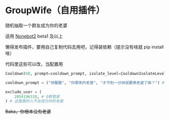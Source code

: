 # GroupWife（自用插件）
随机抽取一个群友成为你的老婆

适用 [Nonebot2](https://github.com/nonebot/nonebot2) beta1 及以上

懒得发布插件，要用自己复制代码去用吧，记得装依赖（提示没有啥就 pip install 啥）

代码里这些可以改，当配置用
```python
Cooldown(60, prompt=cooldown_prompt, isolate_level=CooldownIsolateLevel.GROUP_USER) # 60可以改成别的数字，表示冷却时间

cooldown_prompt = ("快醒醒", "你哪来的老婆", "才不到一分钟就要换老婆了嘛？") # 冷却提示语

exclude_user = (
    2854196310, # Q群管家
) # 这里面的人不会成为你的老婆
```


~~Baka，你根本没有老婆~~
